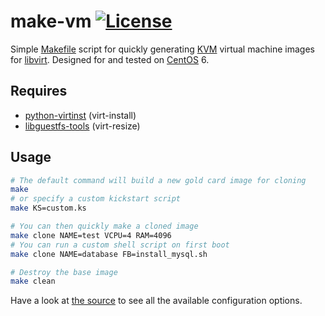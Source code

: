 # make-vm [![License](https://img.shields.io/github/license/joebiellik/make-vm.svg)](LICENSE.md)

Simple [Makefile](https://www.gnu.org/software/make/) script for quickly generating [KVM](http://www.linux-kvm.org/) virtual machine images for [libvirt](https://libvirt.org/). Designed for and tested on [CentOS](https://www.centos.org/) 6.

Requires
--------
* [python-virtinst](https://git.fedorahosted.org/git/python-virtinst.git) (virt-install)
* [libguestfs-tools](http://libguestfs.org/) (virt-resize)

Usage
-----
```sh
# The default command will build a new gold card image for cloning
make
# or specify a custom kickstart script
make KS=custom.ks

# You can then quickly make a cloned image
make clone NAME=test VCPU=4 RAM=4096
# You can run a custom shell script on first boot
make clone NAME=database FB=install_mysql.sh

# Destroy the base image
make clean
```

Have a look at [the source](Makefile#L3-L27) to see all the available configuration options.
